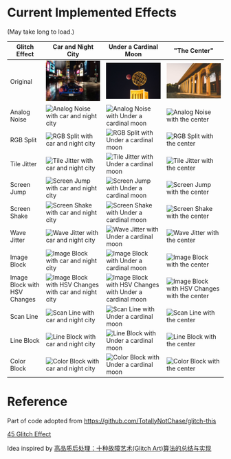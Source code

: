 # Current Implemented Effects

(May take long to load.)

Glitch Effect | Car and Night City | Under a Cardinal Moon | "The Center" 
------------- | ------------- | ------------- | -------------
Original | ![Original with car and night city](https://raw.githubusercontent.com/dqwert/csci580-project/main/pics/gta.jpg) | ![Original with Under a cardinal moon](https://raw.githubusercontent.com/dqwert/csci580-project/main/pics/under-a-cardinal-moon.jpg) | ![Original with the center](https://raw.githubusercontent.com/dqwert/csci580-project/main/pics/USC_dornsife.jpg)
Analog Noise | ![Analog Noise with car and night city](https://raw.githubusercontent.com/dqwert/csci580-project/main/result/gta_0.gif) | ![Analog Noise with Under a cardinal moon](https://raw.githubusercontent.com/dqwert/csci580-project/main/result/under-a-cardinal-moon_0.gif) | ![Analog Noise with the center](https://raw.githubusercontent.com/dqwert/csci580-project/main/result/USC_dornsife_0.gif)
RGB Split | ![RGB Split with car and night city](https://raw.githubusercontent.com/dqwert/csci580-project/main/result/gta_1.gif) | ![RGB Split with Under a cardinal moon](https://raw.githubusercontent.com/dqwert/csci580-project/main/result/under-a-cardinal-moon_1.gif) | ![RGB Split with the center](https://raw.githubusercontent.com/dqwert/csci580-project/main/result/USC_dornsife_1.gif)
Tile Jitter | ![Tile Jitter with car and night city](https://raw.githubusercontent.com/dqwert/csci580-project/main/result/gta_2.gif) | ![Tile Jitter with Under a cardinal moon](https://raw.githubusercontent.com/dqwert/csci580-project/main/result/under-a-cardinal-moon_2.gif) | ![Tile Jitter with the center](https://raw.githubusercontent.com/dqwert/csci580-project/main/result/USC_dornsife_2.gif)
Screen Jump | ![Screen Jump with car and night city](https://raw.githubusercontent.com/dqwert/csci580-project/main/result/gta_3.gif) | ![Screen Jump with Under a cardinal moon](https://raw.githubusercontent.com/dqwert/csci580-project/main/result/under-a-cardinal-moon_3.gif) | ![Screen Jump with the center](https://raw.githubusercontent.com/dqwert/csci580-project/main/result/USC_dornsife_3.gif)
Screen Shake | ![Screen Shake with car and night city](https://raw.githubusercontent.com/dqwert/csci580-project/main/result/gta_4.gif) | ![Screen Shake with Under a cardinal moon](https://raw.githubusercontent.com/dqwert/csci580-project/main/result/under-a-cardinal-moon_4.gif) | ![Screen Shake with the center](https://raw.githubusercontent.com/dqwert/csci580-project/main/result/USC_dornsife_4.gif)
Wave Jitter | ![Wave Jitter with car and night city](https://raw.githubusercontent.com/dqwert/csci580-project/main/result/gta_5.gif) | ![Wave Jitter with Under a cardinal moon](https://raw.githubusercontent.com/dqwert/csci580-project/main/result/under-a-cardinal-moon_5.gif) | ![Wave Jitter with the center](https://raw.githubusercontent.com/dqwert/csci580-project/main/result/USC_dornsife_5.gif)
Image Block | ![Image Block with car and night city](https://raw.githubusercontent.com/dqwert/csci580-project/main/result/gta_6.gif) | ![Image Block with Under a cardinal moon](https://raw.githubusercontent.com/dqwert/csci580-project/main/result/under-a-cardinal-moon_6.gif) | ![Image Block with the center](https://raw.githubusercontent.com/dqwert/csci580-project/main/result/USC_dornsife_6.gif)
Image Block with HSV Changes | ![Image Block with HSV Changes with car and night city](https://raw.githubusercontent.com/dqwert/csci580-project/main/result/gta_7.gif) | ![Image Block with HSV Changes with Under a cardinal moon](https://raw.githubusercontent.com/dqwert/csci580-project/main/result/under-a-cardinal-moon_7.gif) | ![Image Block with HSV Changes with the center](https://raw.githubusercontent.com/dqwert/csci580-project/main/result/USC_dornsife_7.gif)
Scan Line | ![Scan Line with car and night city](https://raw.githubusercontent.com/dqwert/csci580-project/main/result/gta_8.gif) | ![Scan Line with Under a cardinal moon](https://raw.githubusercontent.com/dqwert/csci580-project/main/result/under-a-cardinal-moon_8.gif) | ![Scan Line with the center](https://raw.githubusercontent.com/dqwert/csci580-project/main/result/USC_dornsife_8.gif)
Line Block | ![Line Block with car and night city](https://raw.githubusercontent.com/dqwert/csci580-project/main/result/gta_9.gif) | ![Line Block with Under a cardinal moon](https://raw.githubusercontent.com/dqwert/csci580-project/main/result/under-a-cardinal-moon_9.gif) | ![Line Block with the center](https://raw.githubusercontent.com/dqwert/csci580-project/main/result/USC_dornsife_9.gif)
Color Block | ![Color Block with car and night city](https://raw.githubusercontent.com/dqwert/csci580-project/main/result/gta_10.gif) | ![Color Block with Under a cardinal moon](https://raw.githubusercontent.com/dqwert/csci580-project/main/result/under-a-cardinal-moon_10.gif) | ![Color Block with the center](https://raw.githubusercontent.com/dqwert/csci580-project/main/result/USC_dornsife_10.gif)

# Reference

Part of code adopted from https://github.com/TotallyNotChase/glitch-this
 
[45 Glitch Effect](https://csspoint101.com/45-css-glitch-effect/)

Idea inspired by [高品质后处理：十种故障艺术(Glitch Art)算法的总结与实现](https://zhuanlan.zhihu.com/p/148256756)
